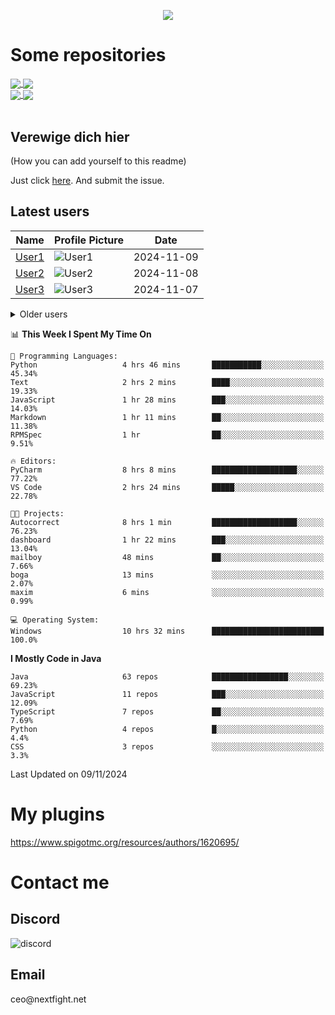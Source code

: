 <p align="center">
  <a href="https://github.com/max1mde">
    <img src="https://readme-typing-svg.demolab.com?font=Permanent+Marker&size=30&duration=4100&color=8C63F7&center=true&multiline=false&random=false&width=749&height=55&lines=Здрасти шпасти!;Hi;Moin moin meine aktiven Freunde;Servus;Привет сигма" /></a>
</p>

<div align="left">

<h1>Some repositories</h1>
<a href="https://github.com/max1mde/FancyPhysics">
  <img align="center" src="https://denvercoder1-github-readme-stats.vercel.app/api/pin/?username=max1mde&repo=FancyPhysics&theme=react&bg_color=1F222E&title_color=8C63F7&hide_border=true&icon_color=F8D866&show_icons=true" />
</a>
<a href="https://github.com/max1mde/ChatBubblesAPI">
  <img align="center" src="https://denvercoder1-github-readme-stats.vercel.app/api/pin/?username=max1mde&repo=ChatBubblesAPI&theme=react&bg_color=1F222E&title_color=8C63F7&hide_border=true&icon_color=F8D866&show_icons=true" />
</a>
<br>
<a href="https://github.com/max1mde/HologramAPI">
  <img align="center" src="https://denvercoder1-github-readme-stats.vercel.app/api/pin/?username=max1mde&repo=HologramAPI&theme=react&bg_color=1F222E&title_color=8C63F7&hide_border=true&icon_color=F8D866&show_icons=true" />
</a>
<a href="https://github.com/max1mde/FIX">
  <img align="center" src="https://denvercoder1-github-readme-stats.vercel.app/api/pin/?username=max1mde&repo=FIX&theme=react&bg_color=1F222E&title_color=8C63F7&hide_border=true&icon_color=F8D866&show_icons=true" />
</a>
<br>
<br>

## Verewige dich hier 
(How you can add yourself to this readme)

Just click [here](https://github.com/max1mde/issues/new?template=submit-yourself.md).
And submit the issue.

## Latest users

<!--START_SECTION:users-->
| Name | Profile Picture | Date |
| ---- | ---------------- | ---- |
| [User1](https://github.com/User1) | ![User1](https://avatars.githubusercontent.com/User1) | 2024-11-09 |
| [User2](https://github.com/User2) | ![User2](https://avatars.githubusercontent.com/User2) | 2024-11-08 |
| [User3](https://github.com/User3) | ![User3](https://avatars.githubusercontent.com/User3) | 2024-11-07 |
<!--END_SECTION:users-->

<details>
<summary>Older users</summary>

<!--START_SECTION:old_users-->
| Name | Profile Picture | Date |
| ---- | ---------------- | ---- |
| [User4](https://github.com/User4) | ![User4](https://avatars.githubusercontent.com/User4) | 2024-11-06 |
| [User5](https://github.com/User5) | ![User5](https://avatars.githubusercontent.com/User5) | 2024-11-05 |
<!--END_SECTION:old_users-->

</details>

<!--START_SECTION:waka-->
📊 **This Week I Spent My Time On** 

```text
💬 Programming Languages: 
Python                   4 hrs 46 mins       ███████████░░░░░░░░░░░░░░   45.34% 
Text                     2 hrs 2 mins        ████░░░░░░░░░░░░░░░░░░░░░   19.33% 
JavaScript               1 hr 28 mins        ███░░░░░░░░░░░░░░░░░░░░░░   14.03% 
Markdown                 1 hr 11 mins        ██░░░░░░░░░░░░░░░░░░░░░░░   11.38% 
RPMSpec                  1 hr                ██░░░░░░░░░░░░░░░░░░░░░░░   9.51%

🔥 Editors: 
PyCharm                  8 hrs 8 mins        ███████████████████░░░░░░   77.22% 
VS Code                  2 hrs 24 mins       █████░░░░░░░░░░░░░░░░░░░░   22.78%

🐱‍💻 Projects: 
Autocorrect              8 hrs 1 min         ███████████████████░░░░░░   76.23% 
dashboard                1 hr 22 mins        ███░░░░░░░░░░░░░░░░░░░░░░   13.04% 
mailboy                  48 mins             ██░░░░░░░░░░░░░░░░░░░░░░░   7.66% 
boga                     13 mins             ░░░░░░░░░░░░░░░░░░░░░░░░░   2.07% 
maxim                    6 mins              ░░░░░░░░░░░░░░░░░░░░░░░░░   0.99%

💻 Operating System: 
Windows                  10 hrs 32 mins      █████████████████████████   100.0%

```

**I Mostly Code in Java** 

```text
Java                     63 repos            █████████████████░░░░░░░░   69.23% 
JavaScript               11 repos            ███░░░░░░░░░░░░░░░░░░░░░░   12.09% 
TypeScript               7 repos             ██░░░░░░░░░░░░░░░░░░░░░░░   7.69% 
Python                   4 repos             █░░░░░░░░░░░░░░░░░░░░░░░░   4.4% 
CSS                      3 repos             ░░░░░░░░░░░░░░░░░░░░░░░░░   3.3%

```



 Last Updated on 09/11/2024
<!--END_SECTION:waka-->

# My plugins
https://www.spigotmc.org/resources/authors/1620695/

<h1>Contact me</h1>

<h2>Discord</h2>  
<img src="https://lanyard.cnrad.dev/api/759334613335670805" alt="discord">

<h2>Email</h2>  
ceo@nextfight.net



